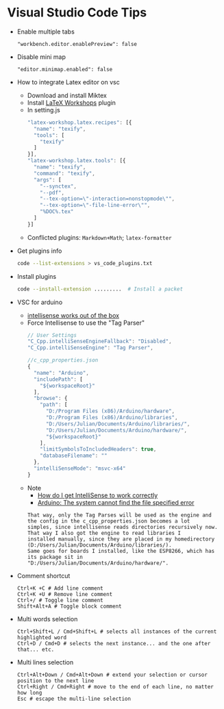 # Visual Studio Code Tips

- Enable multiple tabs
  ```
  "workbench.editor.enablePreview": false
  ```
- Disable mini map
  ```
  "editor.minimap.enabled": false
  ```
- How to integrate Latex editor on vsc
  - Download and install Miktex
  - Install [LaTeX Workshops](https://marketplace.visualstudio.com/items?itemName=James-Yu.latex-workshop) plugin
  - In setting.js
    ```js
    "latex-workshop.latex.recipes": [{
      "name": "texify",
      "tools": [
        "texify"
      ]
    }],
    "latex-workshop.latex.tools": [{
      "name": "texify",
      "command": "texify",
      "args": [
        "--synctex",
        "--pdf",
        "--tex-option=\"-interaction=nonstopmode\"",
        "--tex-option=\"-file-line-error\"",
        "%DOC%.tex"
      ]
    }]
    ```
  - Conflicted plugins: `Markdown+Math`; `latex-formatter`
- Get plugins info
  ```bash
  code --list-extensions > vs_code_plugins.txt
  ```
- Install plugins
  ```bash
  code --install-extension .........  # Install a packet
  ```
- VSC for arduino
  - [intellisense works out of the box](https://github.com/Microsoft/vscode-arduino/issues/438)
  - Force Intellisense to use the "Tag Parser"
    ```js
    // User Settings 
    "C_Cpp.intelliSenseEngineFallback": "Disabled",
    "C_Cpp.intelliSenseEngine": "Tag Parser",
    
    //c_cpp_properties.json
    {
      "name": "Arduino",
      "includePath": [
        "${workspaceRoot}"
      ],
      "browse": {
        "path": [
          "D:/Program Files (x86)/Arduino/hardware",
          "D:/Program Files (x86)/Arduino/libraries",
          "D:/Users/Julian/Documents/Arduino/libraries/",
          "D:/Users/Julian/Documents/Arduino/hardware/",
          "${workspaceRoot}"
        ],
        "limitSymbolsToIncludedHeaders": true,
        "databaseFilename": ""
      },
      "intelliSenseMode": "msvc-x64"
    }
    ```
  - Note
    - [How do I get IntelliSense to work correctly](https://code.visualstudio.com/docs/cpp/faq-cpp#_how-do-i-get-intellisense-to-work-correctly)
    - [Arduino: The system cannot find the file specified error](https://stackoverflow.com/questions/49970235/arduino-the-system-cannot-find-the-file-specified-error)
    ```
    That way, only the Tag Parses will be used as the engine and the config in the c_cpp_properties.json becomes a lot 
    simples, since intellisense reads directories recursively now. That way I also got the engine to read libraries I 
    installed manually, since they are placed in my homedirectory (D:/Users/Julian/Documents/Arduino/libraries/). 
    Same goes for boards I installed, like the ESP8266, which has its package sit in "D:/Users/Julian/Documents/Arduino/hardware/".
    ```
- Comment shortcut
  ```
  Ctrl+K +C # Add line comment
  Ctrl+K +U # Remove line comment
  Ctrl+/ # Toggle line comment
  Shift+Alt+A # Toggle block comment
  ```

- Multi words selection
  ```
  Ctrl+Shift+L / Cmd+Shift+L # selects all instances of the current highlighted word
  Ctrl+D / Cmd+D # selects the next instance... and the one after that... etc.
  ```
- Multi lines selection
  ```
  Ctrl+Alt+Down / Cmd+Alt+Down # extend your selection or cursor position to the next line
  Ctrl+Right / Cmd+Right # move to the end of each line, no matter how long
  Esc # escape the multi-line selection
  ```
